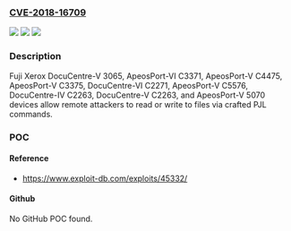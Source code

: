 ### [CVE-2018-16709](https://cve.mitre.org/cgi-bin/cvename.cgi?name=CVE-2018-16709)
![](https://img.shields.io/static/v1?label=Product&message=n%2Fa&color=blue)
![](https://img.shields.io/static/v1?label=Version&message=n%2Fa&color=blue)
![](https://img.shields.io/static/v1?label=Vulnerability&message=n%2Fa&color=brighgreen)

### Description

Fuji Xerox DocuCentre-V 3065, ApeosPort-VI C3371, ApeosPort-V C4475, ApeosPort-V C3375, DocuCentre-VI C2271, ApeosPort-V C5576, DocuCentre-IV C2263, DocuCentre-V C2263, and ApeosPort-V 5070 devices allow remote attackers to read or write to files via crafted PJL commands.

### POC

#### Reference
- https://www.exploit-db.com/exploits/45332/

#### Github
No GitHub POC found.

